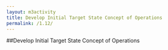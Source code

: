 ```yaml
---
layout: m3activity
title: Develop Initial Target State Concept of Operations
permalink: /1.12/
---
```

##Develop Initial Target State Concept of Operations

